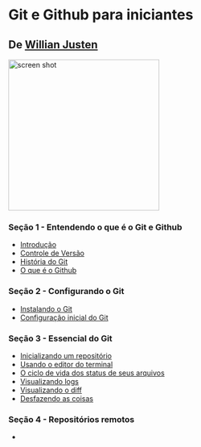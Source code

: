 # Git e Github para iniciantes #

## De [Willian Justen](https://github.com/willianjusten) ##

<img width="300" alt="screen shot" src="https://github.com/deppbrazil/course-git-e-github-para-iniciantes/blob/master/dist/assets/git-mais-github.png">

### Seção 1 - Entendendo o que é o Git e Github ###
* [Introdução](https://github.com/deppbrazil/course-git-e-github-para-iniciantes/blob/master/dist/storage/introducao.md)
* [Controle de Versão](https://github.com/deppbrazil/course-git-e-github-para-iniciantes/blob/master/dist/storage/controle-de-versao.md)
* [História do Git](https://github.com/deppbrazil/course-git-e-github-para-iniciantes/blob/master/dist/storage/historia-do-git.md)
* [O que é o Github](https://github.com/deppbrazil/course-git-e-github-para-iniciantes/blob/master/dist/storage/o-que-e-o-git.md)

### Seção 2 - Configurando o Git ###
* [Instalando o Git](https://git-scm.com/download)
* [Configuração inicial do Git](https://github.com/deppbrazil/course-git-e-github-para-iniciantes/blob/master/dist/storage/configuracao-inicial-do-git.md)

### Seção 3 - Essencial do Git ###
* [Inicializando um repositório](https://github.com/deppbrazil/course-git-e-github-para-iniciantes/blob/master/dist/storage/inicializando-um-repositorio.md)
* [Usando o editor do terminal](https://github.com/deppbrazil/course-git-e-github-para-iniciantes/blob/master/dist/storage/usando-o-editor-do-terminal.md)
* [O ciclo de vida dos status de seus arquivos](https://github.com/deppbrazil/course-git-e-github-para-iniciantes/blob/master/dist/storage/o-ciclo-de-vida-dos-status-de-seus-arquivos.md)
* [Visualizando logs](https://github.com/deppbrazil/course-git-e-github-para-iniciantes/blob/master/dist/storage/visualizando-logs.md)
* [Visualizando o diff](https://github.com/deppbrazil/course-git-e-github-para-iniciantes/blob/master/dist/storage/visualizando-diff.md)
* [Desfazendo as coisas](https://github.com/deppbrazil/course-git-e-github-para-iniciantes/blob/master/dist/storage/desfazendo-as-coias.md)

### Seção 4 - Repositórios remotos ###
* 